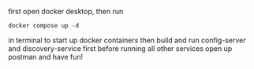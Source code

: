 first open docker desktop, then run 
```properties
docker compose up -d
```
in terminal to start up docker containers
then build and run config-server and discovery-service first before running all other services
open up postman and have fun!
